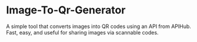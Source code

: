 # Image-To-Qr-Generator
A simple tool that converts images into QR codes using an API from APIHub. Fast, easy, and useful for sharing images via scannable codes.
